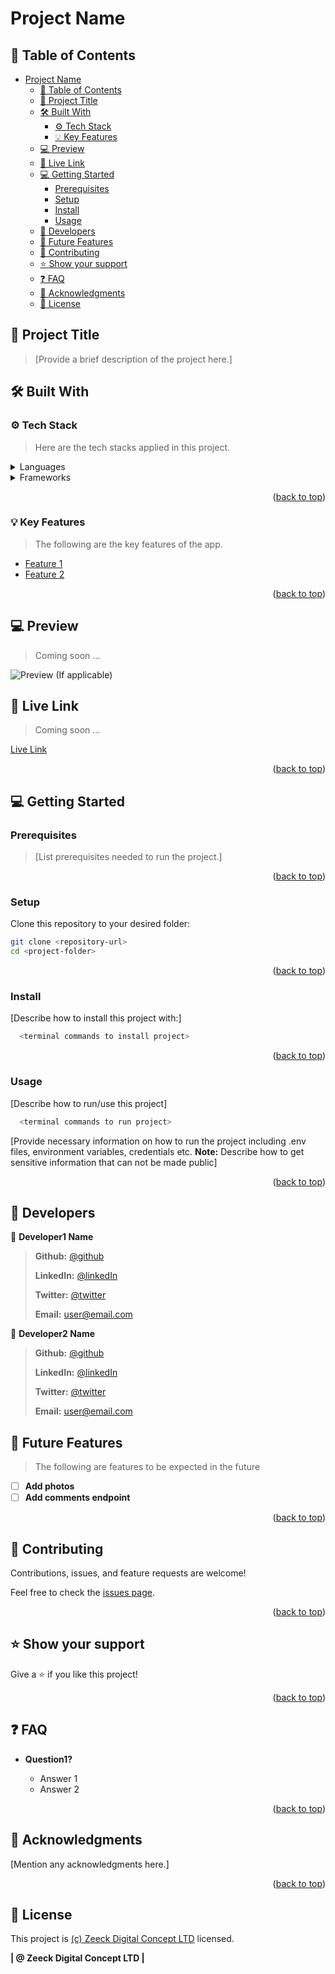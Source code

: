 # Project Name <a name="readme-top"></a>

## 📗 Table of Contents

- [Project Name ](#project-name-)
  - [📗 Table of Contents](#-table-of-contents)
  - [📖 Project Title ](#-project-title-)
  - [🛠 Built With ](#-built-with-)
    - [⚙️ Tech Stack ](#️-tech-stack-)
    - [💡 Key Features ](#-key-features-)
  - [💻 Preview ](#-preview-)
  - [🚀 Live Link ](#-live-link-)
  - [💻 Getting Started ](#-getting-started-)
    - [Prerequisites](#prerequisites)
    - [Setup](#setup)
    - [Install](#install)
    - [Usage](#usage)
  - [👥 Developers ](#-developers-)
  - [🔭 Future Features ](#-future-features-)
  - [🤝 Contributing ](#-contributing-)
  - [⭐️ Show your support ](#️-show-your-support-)
  - [❓ FAQ ](#-faq-)
  - [🙏 Acknowledgments ](#-acknowledgments-)
  - [📝 License ](#-license-)

## 📖 Project Title <a name="project-title"></a>

> [Provide a brief description of the project here.]

## 🛠 Built With <a name="built-with"></a>

### ⚙️ Tech Stack <a name="tech-stack"></a>

> Here are the tech stacks applied in this project.

<details>
  <summary>Languages</summary>
  <ul>
    <li>[Language 1](link)</li>
    <li>[Language 2](link)</li>
    <!-- Add more if necessary -->
  </ul>
</details>

<details>
  <summary>Frameworks</summary>
  <ul>
    <li>[Framework 1](link)</li>
    <li>[Framework 2](link)</li>
    <!-- Add more if necessary -->
  </ul>
</details>

<p align="right">(<a href="#readme-top">back to top</a>)</p>

### 💡 Key Features <a name="key-features"></a>

> The following are the key features of the app.

- [Feature 1](#)
- [Feature 2](#)
<!-- Add more features as necessary -->

<p align="right">(<a href="#readme-top">back to top</a>)</p>

## 💻 Preview <a name="preview"></a>

> Coming soon ...

![Preview (If applicable)](./path-to-preview-image.jpg)

## 🚀 Live Link <a name="live-link"></a>

> Coming soon ...

[Live Link](link)

<p align="right">(<a href="#readme-top">back to top</a>)</p>

<!-- GETTING STARTED -->

## 💻 Getting Started <a name="getting-started"></a>

### Prerequisites

> [List prerequisites needed to run the project.]

<p align="right">(<a href="#readme-top">back to top</a>)</p>

### Setup

Clone this repository to your desired folder:

```sh
git clone <repository-url>
cd <project-folder>
```

<p align="right">(<a href="#readme-top">back to top</a>)</p>

### Install

[Describe how to install this project with:]

```sh
  <terminal commands to install project>
```

<p align="right">(<a href="#readme-top">back to top</a>)</p>

### Usage

[Describe how to run/use this project]

<!-- To run the project, execute the following command: -->

```sh
  <terminal commands to run project>
```

[Provide necessary information on how to run the project including .env files, environment variables, credentials etc. **Note:** Describe how to get sensitive information that can not be made public]

<!-- > Use the following user credentials to login to the application -->
<!--
```
Email: user@example.com
Password: 1Password
``` -->

<p align="right">(<a href="#readme-top">back to top</a>)</p>

## 👥 Developers <a name="developers"></a>

👤 **Developer1 Name**

> **Github:** [@github](https://github.com/username/)
>
> **LinkedIn:** [@linkedIn](https://www.linkedin.com/in//username/)
>
> **Twitter:** [@twitter](https://twitter.com/username/)
>
> **Email:** [user@email.com](mailto:praisesmusa@gmail.com)

👤 **Developer2 Name**

> **Github:** [@github](https://github.com/username/)
>
> **LinkedIn:** [@linkedIn](https://www.linkedin.com/in//username/)
>
> **Twitter:** [@twitter](https://twitter.com/username/)
>
> **Email:** [user@email.com](mailto:praisesmusa@gmail.com)

## 🔭 Future Features <a name="future-features"></a>

> The following are features to be expected in the future

- [ ] **Add photos**
- [ ] **Add comments endpoint**

<p align="right">(<a href="#readme-top">back to top</a>)</p>

## 🤝 Contributing <a name="contributing"></a>

Contributions, issues, and feature requests are welcome!

Feel free to check the [issues page](../../issues/).

<p align="right">(<a href="#readme-top">back to top</a>)</p>

## ⭐️ Show your support <a name="support"></a>

Give a ⭐️ if you like this project!

<p align="right">(<a href="#readme-top">back to top</a>)</p>

## ❓ FAQ <a name="faq"></a>

- **Question1?**

  - Answer 1
  - Answer 2

<p align="right">(<a href="#readme-top">back to top</a>)</p>

## 🙏 Acknowledgments <a name="acknowledgements"></a>

[Mention any acknowledgments here.]

<p align="right">(<a href="#readme-top">back to top</a>)</p>

## 📝 License <a name="license"></a>

This project is [(c) Zeeck Digital Concept LTD](./LICENSE) licensed.

**| @ Zeeck Digital Concept LTD |**
